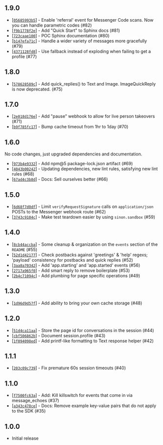 ## 1.9.0

* [[`05685993b5`](https://github.com/CondeNast/launch-vehicle-fbm/commit/05685993b5)] - Enable 'referral' event for Messenger Code scans. Now you can handle parametric codes (#82)
* [[`f9b1778f2e`](https://github.com/CondeNast/launch-vehicle-fbm/commit/f9b1778f2e)] - Add "Quick Start" to Sphinx docs (#81)
* [[`723caae100`](https://github.com/CondeNast/launch-vehicle-fbm/commit/723caae100)] - POC Sphinx documentation (#80)
* [[`b147efa71c`](https://github.com/CondeNast/launch-vehicle-fbm/commit/b147efa71c)] - Handle a wider variety of messages more gracefully (#79)
* [[`4371128fd8`](https://github.com/CondeNast/launch-vehicle-fbm/commit/4371128fd8)] - Use fallback instead of exploding when failing to get a profile (#77)

## 1.8.0

* [[`578628589c`](https://github.com/CondeNast/launch-vehicle-fbm/commit/578628589c)] - Add quick_replies() to Text and Image. ImageQuickReply is now deprecated. (#75)

## 1.7.0

* [[`2e018d176e`](https://github.com/CondeNast/launch-vehicle-fbm/commit/2e018d176e)] - Add "pause" webhook to allow for live person takeovers (#71)
* [[`b9f785fc17`](https://github.com/CondeNast/launch-vehicle-fbm/commit/b9f785fc17)] - Bump cache timeout from 1hr to 1day (#70)

## 1.6.0

No code changes, just upgraded dependencies and documentation.

* [[`973b4e9332`](https://github.com/CondeNast/launch-vehicle-fbm/commit/973b4e9332)] - Add npm@5 package-lock.json artifact (#69)
* [[`4043b00242`](https://github.com/CondeNast/launch-vehicle-fbm/commit/4043b00242)] - Updating dependencies, new lint rules, satisfying new lint rules (#68)
* [[`67ad4c3b8d`](https://github.com/CondeNast/launch-vehicle-fbm/commit/67ad4c3b8d)] - Docs: Sell ourselves better (#66)

## 1.5.0

* [[`6d68f7d0df`](https://github.com/CondeNast/launch-vehicle-fbm/commit/6d68f7d0df)] - Limit `verifyRequestSignature` calls on `application/json` POSTs to the Messenger webhook route (#62)
* [[`3743c9104c`](https://github.com/CondeNast/launch-vehicle-fbm/commit/3743c9104c)] - Make test teardown easier by using `sinon.sandbox` (#59)

## 1.4.0

* [[`8cb44accba`](https://github.com/CondeNast/launch-vehicle-fbm/commit/8cb44accba)] - Some cleanup & organization on the `events` section of the `README` (#55)
* [[`52d1d42177`](https://github.com/CondeNast/launch-vehicle-fbm/commit/52d1d42177)] - Check postbacks against 'greetings' & 'help' regexs; 'payload' consistency for postbacks and quick replies (#52)
* [[`3aa8a70342`](https://github.com/CondeNast/launch-vehicle-fbm/commit/3aa8a70342)] - Add 'app.starting' and 'app.started' events (#56)
* [[`2717a965f0`](https://github.com/CondeNast/launch-vehicle-fbm/commit/2717a965f0)] - Add smart reply to remove boilerplate (#53)
* [[`2b4c71094c`](https://github.com/CondeNast/launch-vehicle-fbm/commit/2b4c71094c)] - Add plumbing for page specific operations (#49)

## 1.3.0

*  [[`1d96d9d57f`](https://github.com/CondeNast/launch-vehicle-fbm/commit/1d96d9d57f)] - Add ability to bring your own cache storage (#48)

## 1.2.0

* [[`51d4ca11aa`](https://github.com/CondeNast/launch-vehicle-fbm/commit/51d4ca11aa)] - Store the page id for conversations in the session (#44)
* [[`cbf506862b`](https://github.com/CondeNast/launch-vehicle-fbm/commit/cbf506862b)] - Document session.profile (#43)
* [[`1f094098ed`](https://github.com/CondeNast/launch-vehicle-fbm/commit/1f094098ed)] - Add printf-like formatting to Text response helper (#42)

## 1.1.1

* [[`203c09c739`](https://github.com/CondeNast/launch-vehicle-fbm/commit/203c09c739)] - Fix premature 60s session timeouts (#40)

## 1.1.0

* [[`f7500fc63a`](https://github.com/CondeNast/launch-vehicle-fbm/commit/f7500fc63a)] - Add: Kill killswitch for events that come in via message_echoes (#37)
* [[`a343c478ce`](https://github.com/CondeNast/launch-vehicle-fbm/commit/a343c478ce)] - Docs: Remove example key-value pairs that do not apply to the SDK (#35)

## 1.0.0

- Initial release
